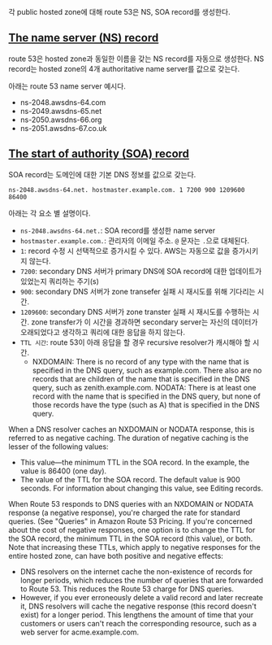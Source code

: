 각 public hosted zone에 대해 route 53은 NS, SOA record를 생성한다.

## [The name server (NS) record](https://docs.aws.amazon.com/Route53/latest/DeveloperGuide/SOA-NSrecords.html#NSrecords)
route 53은 hosted zone과 동일한 이름을 갖는 NS record를 자동으로 생성한다. NS record는 hosted zone의 4개 authoritative name server를 값으로 갖는다.

아래는 route 53 name server 예시다.
- ns-2048.awsdns-64.com
- ns-2049.awsdns-65.net
- ns-2050.awsdns-66.org
- ns-2051.awsdns-67.co.uk

## [The start of authority (SOA) record](https://docs.aws.amazon.com/Route53/latest/DeveloperGuide/SOA-NSrecords.html#SOArecords)
SOA record는 도메인에 대한 기본 DNS 정보를 값으로 갖는다.
```
ns-2048.awsdns-64.net. hostmaster.example.com. 1 7200 900 1209600 86400
```

아래는 각 요소 별 설명이다.
- `ns-2048.awsdns-64.net.`: SOA record를 생성한 name server
- `hostmaster.example.com.`: 관리자의 이메일 주소. `@` 문자는 `.`으로 대체된다. 
- `1`: record 수정 시 선택적으로 증가시킬 수 있다. AWS는 자동으로 값을 증가시키지 않는다.
- `7200`: secondary DNS 서버가 primary DNS에 SOA record에 대한 업데이트가 있었는지 쿼리하는 주기(s)
- `900`: secondary DNS 서버가 zone transefer 실패 시 재시도를 위해 기다리는 시간.
- `1209600`: secondary DNS 서버가 zone transter 실패 시 재시도를 수행하는 시간. zone transfer가 이 시간을 경과하면 secondary server는 자신의 데이터가 오래되었다고 생각하고 쿼리에 대한 응답을 하지 않는다.
- `TTL 시간`: route 53이 아래 응답을 할 경우 recursive resolver가 캐시해야 할 시간.
    - NXDOMAIN: There is no record of any type with the name that is specified in the DNS query, such as example.com. There also are no records that are children of the name that is specified in the DNS query, such as zenith.example.com.
    NODATA: There is at least one record with the name that is specified in the DNS query, but none of those records have the type (such as A) that is specified in the DNS query.

When a DNS resolver caches an NXDOMAIN or NODATA response, this is referred to as negative caching. The duration of negative caching is the lesser of the following values:
- This value—the minimum TTL in the SOA record. In the example, the value is 86400 (one day).
- The value of the TTL for the SOA record. The default value is 900 seconds. For information about changing this value, see Editing records.

When Route 53 responds to DNS queries with an NXDOMAIN or NODATA response (a negative response), you're charged the rate for standard queries. (See "Queries" in Amazon Route 53 Pricing. If you're concerned about the cost of negative responses, one option is to change the TTL for the SOA record, the minimum TTL in the SOA record (this value), or both. Note that increasing these TTLs, which apply to negative responses for the entire hosted zone, can have both positive and negative effects:
- DNS resolvers on the internet cache the non-existence of records for longer periods, which reduces the number of queries that are forwarded to Route 53. This reduces the Route 53 charge for DNS queries.
- However, if you ever erroneously delete a valid record and later recreate it, DNS resolvers will cache the negative response (this record doesn't exist) for a longer period. This lengthens the amount of time that your customers or users can't reach the corresponding resource, such as a web server for acme.example.com.